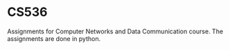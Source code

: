 # CS536
Assignments for Computer Networks and Data Communication course. The assignments are done in python.
